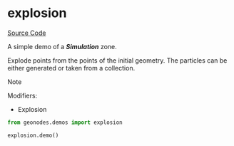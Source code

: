 # explosion

[Source Code](../demos/explosion.py)

A simple demo of a ***Simulation*** zone.

Explode points from the points of the initial geometry.
The particles can be either generated or taken from a collection.

> [!NOTE]
> Modifiers:
> - Explosion

``` python
from geonodes.demos import explosion

explosion.demo()
```